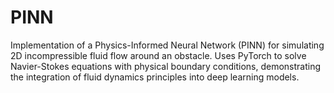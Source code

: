 # PINN
Implementation of a Physics-Informed Neural Network (PINN) for simulating 2D incompressible fluid flow around an obstacle. Uses PyTorch to solve Navier-Stokes equations with physical boundary conditions, demonstrating the integration of fluid dynamics principles into deep learning models.
